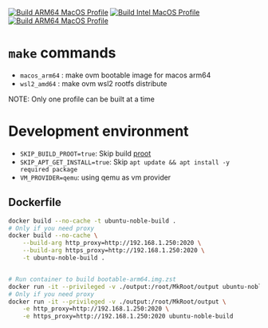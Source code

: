 [![Build ARM64 MacOS Profile](https://github.com/ihexon/ovm-builder/actions/workflows/build_macos-arm64.yaml/badge.svg)](https://github.com/ihexon/ovm-builder/actions/workflows/build_macos-arm64.yaml) [![Build Intel MacOS Profile](https://github.com/ihexon/ovm-builder/actions/workflows/build_macos-amd64.yaml/badge.svg)](https://github.com/ihexon/ovm-builder/actions/workflows/build_macos-amd64.yaml) [![Build ARM64 MacOS Profile](https://github.com/ihexon/ovm-builder/actions/workflows/build_macos-arm64.yaml/badge.svg)](https://github.com/ihexon/ovm-builder/actions/workflows/build_macos-arm64.yaml)
# `make` commands
  - `macos_arm64` : make ovm bootable image for macos arm64
  - `wsl2_amd64`  : make ovm wsl2 rootfs distribute

NOTE: Only one profile can be built at a time



# Development environment
- `SKIP_BUILD_PROOT=true`: Skip build [proot](https://github.com/proot-me/proot)
- `SKIP_APT_GET_INSTALL=true`: Skip `apt update && apt install -y required package`
- `VM_PROVIDER=qemu`: using qemu as vm provider


## Dockerfile
```bash
docker build --no-cache -t ubuntu-noble-build .
# Only if you need proxy
docker build --no-cache \
    --build-arg http_proxy=http://192.168.1.250:2020 \
    --build-arg https_proxy=http://192.168.1.250:2020 \
    -t ubuntu-noble-build .


# Run container to build bootable-arm64.img.zst
docker run -it --privileged -v ./output:/root/MkRoot/output ubuntu-noble-build
# Only if you need proxy
docker run -it --privileged -v ./output:/root/MkRoot/output \
    -e http_proxy=http://192.168.1.250:2020 \
    -e https_proxy=http://192.168.1.250:2020 ubuntu-noble-build
```
